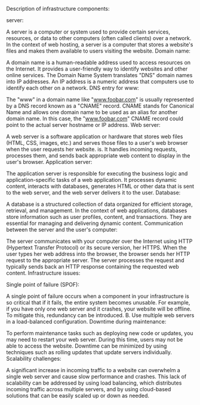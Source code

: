 Description of infrastructure components:

server:

A server is a computer or system used to provide certain services, resources, or data to other computers (often called clients) over a network. In the context of web hosting, a server is a computer that stores a website's files and makes them available to users visiting the website. Domain name:

A domain name is a human-readable address used to access resources on the Internet. It provides a user-friendly way to identify websites and other online services. The Domain Name System translates "DNS" domain names into IP addresses. An IP address is a numeric address that computers use to identify each other on a network. DNS entry for www:

The "www" in a domain name like "www.foobar.com" is usually represented by a DNS record known as a "CNAME" record. CNAME stands for Canonical Name and allows one domain name to be used as an alias for another domain name. In this case, the "www.foobar.com" CNAME record could point to the actual server hostname or IP address. Web server:

A web server is a software application or hardware that stores web files (HTML, CSS, images, etc.) and serves those files to a user's web browser when the user requests her website. is. It handles incoming requests, processes them, and sends back appropriate web content to display in the user's browser. Application server:

The application server is responsible for executing the business logic and application-specific tasks of a web application. It processes dynamic content, interacts with databases, generates HTML or other data that is sent to the web server, and the web server delivers it to the user. Database:

A database is a structured collection of data organized for efficient storage, retrieval, and management. In the context of web applications, databases store information such as user profiles, content, and transactions. They are essential for managing and delivering dynamic content. Communication between the server and the user's computer:

The server communicates with your computer over the Internet using HTTP (Hypertext Transfer Protocol) or its secure version, her HTTPS. When the user types her web address into the browser, the browser sends her HTTP request to the appropriate server. The server processes the request and typically sends back an HTTP response containing the requested web content. Infrastructure issues:

Single point of failure (SPOF):

A single point of failure occurs when a component in your infrastructure is so critical that if it fails, the entire system becomes unusable. For example, if you have only one web server and it crashes, your website will be offline. To mitigate this, redundancy can be introduced. B. Use multiple web servers in a load-balanced configuration. Downtime during maintenance:

To perform maintenance tasks such as deploying new code or updates, you may need to restart your web server. During this time, users may not be able to access the website. Downtime can be minimized by using techniques such as rolling updates that update servers individually. Scalability challenges:

A significant increase in incoming traffic to a website can overwhelm a single web server and cause slow performance and crashes. This lack of scalability can be addressed by using load balancing, which distributes incoming traffic across multiple servers, and by using cloud-based solutions that can be easily scaled up or down as needed.
